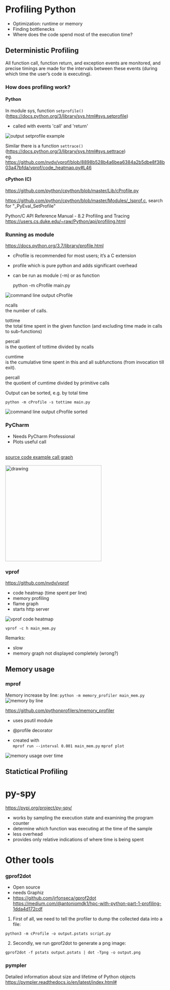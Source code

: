 # Profiling Python
* Optimization: runtime or memory 
* Finding bottlenecks
* Where does the code spend most of the execution time?
 
## Deterministic Profiling
All function call, function return, and exception events are monitored, and precise timings are made
for the intervals between these events (during which time the user’s code is executing).

### How does profiling work? 
#### Python
In module sys, function ````setprofile()```` (https://docs.python.org/3/library/sys.html#sys.setprofile) <br/>
* called with events 'call' and 'return' <br/>

<img src="output_setprofile.png" alt="output setprofile example"/>


Similar there is a function ````settrace()```` (https://docs.python.org/3/library/sys.html#sys.settrace) <br/>
eg. https://github.com/nvdv/vprof/blob/8898b528b4a6bea6384a2b5dbe8f38b03a47bfda/vprof/code_heatmap.py#L46


#### cPython (C)
https://github.com/python/cpython/blob/master/Lib/cProfile.py

https://github.com/python/cpython/blob/master/Modules/_lsprof.c, search for "_PyEval_SetProfile"

Python/C API Reference Manual - 8.2 Profiling and Tracing <br/>
https://users.cs.duke.edu/~raw/Python/api/profiling.html


### Running as module
https://docs.python.org/3.7/library/profile.html
* cProfile is recommended for most users; it’s a C extension
* profile which is pure python and adds significant overhead
* can be run as module (-m) or as function

    
    python -m cProfile main.py

<img src="cmd_cprofile_output.png" alt="command line output cProfile"/>

ncalls <br/>
the number of calls.

tottime <br/>
the total time spent in the given function (and excluding time made in calls to sub-functions)

percall<br/>
is the quotient of tottime divided by ncalls
    
cumtime<br/>
is the cumulative time spent in this and all subfunctions (from invocation till exit).

percall<br/>
the quotient of cumtime divided by primitive calls

Output can be sorted, e.g. by total time

    python -m cProfile -s tottime main.py

<img src="cmd_cprofile_output_sorted.png" alt="command line output cProfile sorted"/>

### PyCharm
* Needs PyCharm Professional
* Plots useful call <br/><br/>

[source code example call graph](main.py)<br/><br/>
<img src="profiling_main.png" alt="drawing" width="300"/>

### vprof
https://github.com/nvdv/vprof
* code heatmap (time spent per line)
* memory profiling
* flame graph
* starts http server

<img src="vprof_code_heatmap.png" alt="vprof code heatmap"/>

    vprof -c h main_mem.py

Remarks:
* slow
* memory graph not displayed completely (wrong?)


## Memory usage
### mprof
Memory increase by line:
````python -m memory_profiler main_mem.py````
<img src="output_shell_mprof.png" alt="memory by line"/>

https://github.com/pythonprofilers/memory_profiler
* uses psutil module
* @profile decorator

* created with <br/>
````mprof run --interval 0.001 main_mem.py````
````mprof plot````

<img src="mem_profile_main_mem.png" alt="memory usage over time"/>



## Statictical Profiling
# py-spy 
https://pypi.org/project/py-spy/
* works by sampling the execution state and examining the program counter
* determine which function was executing at the time of the sample
* less overhead
* provides only relative indications of where time is being spent

# Other tools
### gprof2dot
* Open source
* needs Graphiz
* https://github.com/jrfonseca/gprof2dot
https://medium.com/@antoniomdk1/hpc-with-python-part-1-profiling-1dda4d172cdf

1. First of all, we need to tell the profiler to dump the collected data into a file:

````python3 -m cProfile -o output.pstats script.py````

2. Secondly, we run gprof2dot to generate a png image:

````gprof2dot -f pstats output.pstats | dot -Tpng -o output.png````
    

### pympler
Detailed information about size and lifetime of Python objects
https://pympler.readthedocs.io/en/latest/index.html#
    
